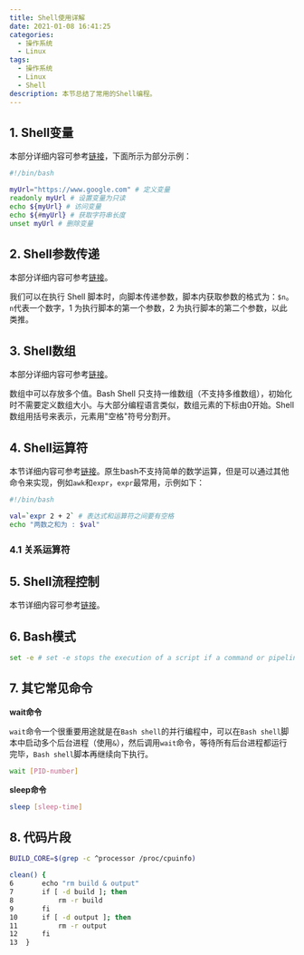 ```yaml
---
title: Shell使用详解
date: 2021-01-08 16:41:25
categories:
  - 操作系统
  - Linux
tags:
  - 操作系统
  - Linux
  - Shell
description: 本节总结了常用的Shell编程。
---
```


## 1. Shell变量

本部分详细内容可参考[链接](https://www.runoob.com/linux/linux-shell-variable.html)，下面所示为部分示例：

```bash
#!/bin/bash

myUrl="https://www.google.com" # 定义变量
readonly myUrl # 设置变量为只读
echo ${myUrl} # 访问变量
echo ${#myUrl} # 获取字符串长度
unset myUrl # 删除变量
```

## 2. Shell参数传递

本部分详细内容可参考[链接](https://www.runoob.com/linux/linux-shell-passing-arguments.html)。

我们可以在执行 Shell 脚本时，向脚本传递参数，脚本内获取参数的格式为：`$n`。`n`代表一个数字，1 为执行脚本的第一个参数，2 为执行脚本的第二个参数，以此类推。

## 3. Shell数组

本部分详细内容可参考[链接](https://www.runoob.com/linux/linux-shell-array.html)。

数组中可以存放多个值。Bash Shell 只支持一维数组（不支持多维数组），初始化时不需要定义数组大小。与大部分编程语言类似，数组元素的下标由0开始。Shell 数组用括号来表示，元素用"空格"符号分割开。

## 4. Shell运算符

本节详细内容可参考[链接](https://www.runoob.com/linux/linux-shell-basic-operators.html)。原生bash不支持简单的数学运算，但是可以通过其他命令来实现，例如`awk`和`expr`，`expr`最常用，示例如下：

```bash
#!/bin/bash

val=`expr 2 + 2` # 表达式和运算符之间要有空格
echo "两数之和为 : $val"
```

### 4.1 关系运算符



## 5. Shell流程控制

本节详细内容可参考[链接](https://www.runoob.com/linux/linux-shell-process-control.html)。

## 6. Bash模式

```bash
set -e # set -e stops the execution of a script if a command or pipeline has an error - which is the opposite of the default shell behaviour, which is to ignore errors in scripts.
```

## 7. 其它常见命令

**wait命令**

`wait`命令一个很重要用途就是在`Bash shell`的并行编程中，可以在`Bash shell`脚本中启动多个后台进程（使用`&`），然后调用`wait`命令，等待所有后台进程都运行完毕，`Bash shell`脚本再继续向下执行。

```bash
wait [PID-number]
```

**sleep命令**

```bash
sleep [sleep-time]
```

## 8. 代码片段

```bash
BUILD_CORE=$(grep -c ^processor /proc/cpuinfo)
```

```bash
clean() {
6	    echo "rm build & output"
7	    if [ -d build ]; then
8	        rm -r build
9	    fi
10	    if [ -d output ]; then
11	        rm -r output
12	    fi
13	}
```
